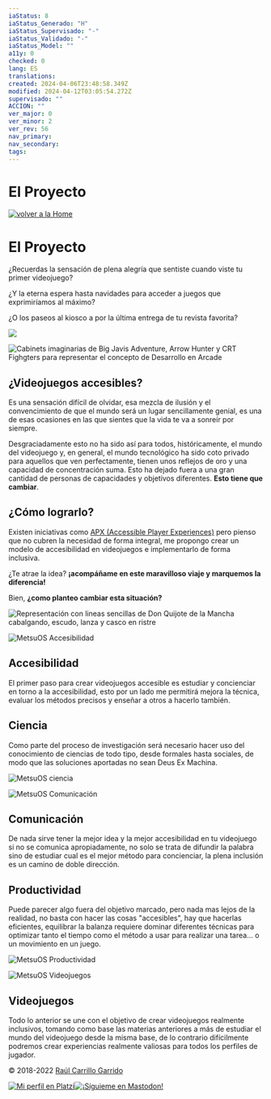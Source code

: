 ```yaml
---
iaStatus: 8
iaStatus_Generado: "H"
iaStatus_Supervisado: "-"
iaStatus_Validado: "-"
iaStatus_Model: ""
a11y: 0
checked: 0
lang: ES
translations: 
created: 2024-04-06T23:48:58.349Z
modified: 2024-04-12T03:05:54.272Z
supervisado: ""
ACCION: ""
ver_major: 0
ver_minor: 2
ver_rev: 56
nav_primary: 
nav_secondary: 
tags:
---
```

# El Proyecto

[![volver a la Home](_resources/El%20Proyecto/d127e8f844e447284700247bb17d2e79_MD5.png)](https://metsuke.com/)

# El Proyecto

¿Recuerdas la sensación de plena alegría que sentiste cuando viste tu primer videojuego?

¿Y la eterna espera hasta navidades para acceder a juegos que exprimiríamos al máximo?

¿O los paseos al kiosco a por la última entrega de tu revista favorita?

![](_resources/El%20Proyecto/28cd2b79deb0c716cfdb105645cbab62_MD5.jpg)

![Cabinets imaginarias de Big Javis Adventure, Arrow Hunter y CRT Fighgters para representar el concepto de Desarrollo en Arcade](_resources/El%20Proyecto/880b96c21d7d942096600e8f7a18eb21_MD5.jpg)

## ¿Videojuegos accesibles?

Es una sensación difícil de olvidar, esa mezcla de ilusión y el convencimiento de que el mundo será un lugar sencillamente genial, es una de esas ocasiones en las que sientes que la vida te va a sonreír por siempre.

Desgraciadamente esto no ha sido así para todos, históricamente, el mundo del videojuego y, en general, el mundo tecnológico ha sido coto privado para aquellos que ven perfectamente, tienen unos reflejos de oro y una capacidad de concentración suma. Esto ha dejado fuera a una gran cantidad de personas de capacidades y objetivos diferentes. **Esto tiene que cambiar**.

## ¿Cómo lograrlo?

Existen iniciativas como [APX (Accessible Player Experiences)](https://accessible.games/accessible-player-experiences/) pero pienso que no cubren la necesidad de forma integral, me propongo crear un modelo de accesibilidad en videojuegos e implementarlo de forma inclusiva.

¿Te atrae la idea? **¡acompáñame en este maravilloso viaje y marquemos la diferencia!**

Bien, **¿como planteo cambiar esta situación?**

![Representación con lineas sencillas de Don Quijote de la Mancha cabalgando, escudo, lanza y casco en ristre](_resources/El%20Proyecto/97d4219e001142996f47aff5dc6aec28_MD5.jpg)

![MetsuOS Accesibilidad](_resources/El%20Proyecto/13d17921c2a188e40dd7986cbabfabc6_MD5.jpg)

## Accesibilidad

El primer paso para crear videojuegos accesible es estudiar y concienciar en torno a la accesibilidad, esto por un lado me permitirá mejora la técnica, evaluar los métodos precisos y enseñar a otros a hacerlo también.

## Ciencia

Como parte del proceso de investigación será necesario hacer uso del conocimiento de ciencias de todo tipo, desde formales hasta sociales, de modo que las soluciones aportadas no sean Deus Ex Machina.

![MetsuOS ciencia](_resources/El%20Proyecto/9a5fa7f75752e91e6625d2d3898d307b_MD5.jpg)

![MetsuOS Comunicación](_resources/El%20Proyecto/7ca3d083137f8393ba2dee45a2381929_MD5.jpg)

## Comunicación

De nada sirve tener la mejor idea y la mejor accesibilidad en tu videojuego si no se comunica apropiadamente, no solo se trata de difundir la palabra sino de estudiar cual es el mejor método para concienciar, la plena inclusión es un camino de doble dirección.

## Productividad

Puede parecer algo fuera del objetivo marcado, pero nada mas lejos de la realidad, no basta con hacer las cosas "accesibles", hay que hacerlas eficientes, equilibrar la balanza requiere dominar diferentes técnicas para optimizar tanto el tiempo como el método a usar para realizar una tarea… o un movimiento en un juego.

![MetsuOS Productividad](_resources/El%20Proyecto/f08b8d651053957ddbf80fdd7953e713_MD5.jpg)

![MetsuOS Videojuegos](_resources/El%20Proyecto/5ef34074f1f0ee2b8db165f73f1c9aa5_MD5.jpg)

## Videojuegos

Todo lo anterior se une con el objetivo de crear videojuegos realmente inclusivos, tomando como base las materias anteriores a más de estudiar el mundo del videojuego desde la misma base, de lo contrario difícilmente podremos crear experiencias realmente valiosas para todos los perfiles de jugador.

© 2018-2022 [Raúl Carrillo Garrido](https://www.linkedin.com/in/raulcarrillo/)

[](https://github.com/metsuke)[![Mi perfil en Platzi](_resources/El%20Proyecto/e0b7410aefeab09723cc159eacad6310_MD5.png)](https://platzi.com/p/metsuke)[![¡Síguieme en Mastodon!](_resources/El%20Proyecto/40f50a0bfc39636c1b15b0360b746e4a_MD5.png)](https://mastodon.metsuke.com/@metsuke)
